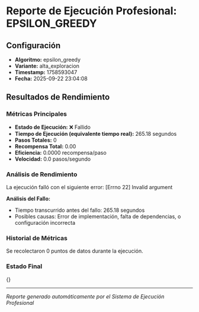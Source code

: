 # Reporte de Ejecución Profesional: EPSILON_GREEDY

## Configuración
- **Algoritmo:** epsilon_greedy
- **Variante:** alta_exploracion
- **Timestamp:** 1758593047
- **Fecha:** 2025-09-22 23:04:08

## Resultados de Rendimiento

### Métricas Principales
- **Estado de Ejecución:** ❌ Fallido
- **Tiempo de Ejecución (equivalente tiempo real):** 265.18 segundos
- **Pasos Totales:** 0
- **Recompensa Total:** 0.00
- **Eficiencia:** 0.0000 recompensa/paso
- **Velocidad:** 0.0 pasos/segundo

### Análisis de Rendimiento

La ejecución falló con el siguiente error: [Errno 22] Invalid argument

**Análisis del Fallo:**
- Tiempo transcurrido antes del fallo: 265.18 segundos
- Posibles causas: Error de implementación, falta de dependencias, o configuración incorrecta


### Historial de Métricas
Se recolectaron 0 puntos de datos durante la ejecución.

### Estado Final
{}

---
*Reporte generado automáticamente por el Sistema de Ejecución Profesional*
